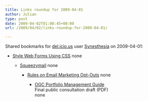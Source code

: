 ```yaml
---
title: Links roundup for 2009-04-01
author: Julian
type: post
date: 2009-04-02T01:00:45+00:00
url: /2009/04/02/links-roundup-for-2009-04-01/

---
```

Shared bookmarks for [del.icio.us][1] user [Synesthesia][2] on 2009-04-01:

  * [Style Web Forms Using CSS][3] 
    none</li> 
    
      * [Squeezymail][4] 
        none</li> 
        
          * [Rules on Email Marketing Opt-Outs][5] 
            none</li> 
            
              * [OGC Portfolio Management Guide][6]  
                Final public consultation draft (PDF)  
                none</ul>

 [1]: http://del.icio.us/
 [2]: http://del.icio.us/synesthesia
 [3]: http://www.sitepoint.com/article/style-web-forms-css
 [4]: http://www.squeezymail.co.uk/?gclid=CMe2irHXz5kCFaAA4wodCEXgtw
 [5]: http://www.ico.gov.uk/upload/documents/library/privacy_and_electronic/introductory/rules_~1.pdf
 [6]: http://www.ogc.gov.uk/documents/PfM_Guide_OGC.pdf